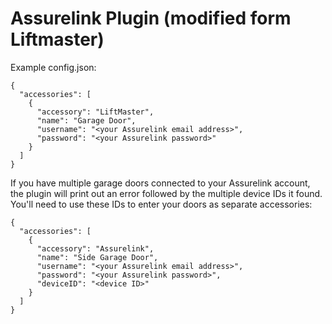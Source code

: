 
# Assurelink Plugin (modified form Liftmaster)

Example config.json:

    {
      "accessories": [
        {
          "accessory": "LiftMaster",
          "name": "Garage Door",
          "username": "<your Assurelink email address>",
          "password": "<your Assurelink password>"
        }
      ]
    }

If you have multiple garage doors connected to your Assurelink account, the plugin will print out an error followed by the multiple device IDs it found. You'll need to use these IDs to enter your doors as separate accessories:

    {
      "accessories": [
        {
          "accessory": "Assurelink",
          "name": "Side Garage Door",
          "username": "<your Assurelink email address>",
          "password": "<your Assurelink password>",
          "deviceID": "<device ID>"
        }
      ]
    }
